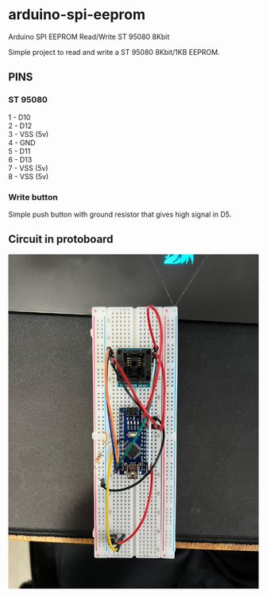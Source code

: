 # arduino-spi-eeprom
Arduino SPI EEPROM Read/Write ST 95080 8Kbit 

Simple project to read and write a ST 95080 8Kbit/1KB EEPROM.

## PINS
### ST 95080
1 - D10<br>
2 - D12<br>
3 - VSS (5v)<br>
4 - GND<br>
5 - D11<br>
6 - D13<br>
7 - VSS (5v)<br>
8 - VSS (5v)<br>

### Write button
Simple push button with ground resistor that gives high signal in D5.


## Circuit in protoboard
![Circuit protoboard](circuit.jpeg)
